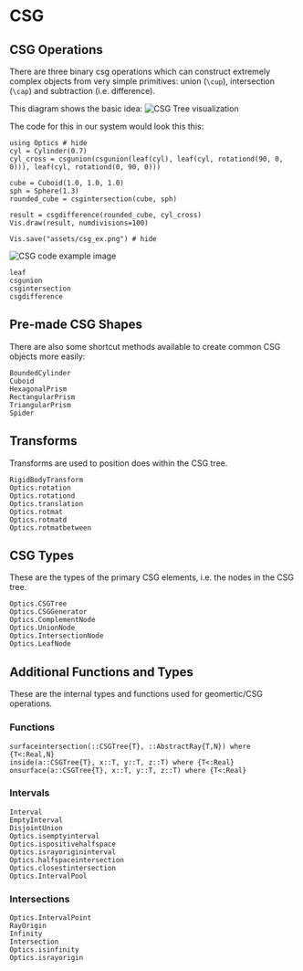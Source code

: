 # CSG

## CSG Operations

There are three binary csg operations which can construct extremely complex objects from very simple primitives: union (``\cup``), intersection (``\cap``) and subtraction (i.e. difference).

This diagram shows the basic idea:
![CSG Tree visualization](https://upload.wikimedia.org/wikipedia/commons/8/8b/Csg_tree.png)

The code for this in our system would look this this:

```@example
using Optics # hide
cyl = Cylinder(0.7)
cyl_cross = csgunion(csgunion(leaf(cyl), leaf(cyl, rotationd(90, 0, 0))), leaf(cyl, rotationd(0, 90, 0)))

cube = Cuboid(1.0, 1.0, 1.0)
sph = Sphere(1.3)
rounded_cube = csgintersection(cube, sph)

result = csgdifference(rounded_cube, cyl_cross)
Vis.draw(result, numdivisions=100)

Vis.save("assets/csg_ex.png") # hide
```

![CSG code example image](assets/csg_ex.png)

```@docs
leaf
csgunion
csgintersection
csgdifference
```

## Pre-made CSG Shapes

There are also some shortcut methods available to create common CSG objects more easily:

```@docs
BoundedCylinder
Cuboid
HexagonalPrism
RectangularPrism
TriangularPrism
Spider
```

## Transforms

Transforms are used to position does within the CSG tree.

```@docs
RigidBodyTransform
Optics.rotation
Optics.rotationd
Optics.translation
Optics.rotmat
Optics.rotmatd
Optics.rotmatbetween
```

## CSG Types

These are the types of the primary CSG elements, i.e. the nodes in the CSG tree.

```@docs
Optics.CSGTree
Optics.CSGGenerator
Optics.ComplementNode
Optics.UnionNode
Optics.IntersectionNode
Optics.LeafNode
```

## Additional Functions and Types

These are the internal types and functions used for geomertic/CSG operations.

### Functions

```@docs
surfaceintersection(::CSGTree{T}, ::AbstractRay{T,N}) where {T<:Real,N}
inside(a::CSGTree{T}, x::T, y::T, z::T) where {T<:Real}
onsurface(a::CSGTree{T}, x::T, y::T, z::T) where {T<:Real}
```

### Intervals

```@docs
Interval
EmptyInterval
DisjointUnion
Optics.isemptyinterval
Optics.ispositivehalfspace
Optics.israyorigininterval
Optics.halfspaceintersection
Optics.closestintersection
Optics.IntervalPool
```

### Intersections

```@docs
Optics.IntervalPoint
RayOrigin
Infinity
Intersection
Optics.isinfinity
Optics.israyorigin
```
